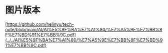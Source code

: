 # 图片版本

[https://github.com/helinyu/tech-note/blob/main/AI/AI%E5%9F%BA%E7%A1%80/%E7%A5%9E%E7%BB%8F%E7%BD%91%E7%BB%9C.pdf](../../AI%E5%9F%BA%E7%A1%80/%E7%A5%9E%E7%BB%8F%E7%BD%91%E7%BB%9C.pdf)
